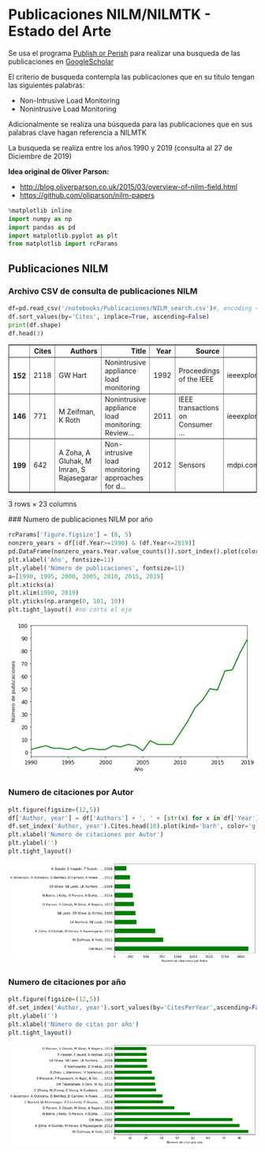 # Publicaciones NILM/NILMTK - Estado del Arte

Se usa el programa [Publish or Perish](https://harzing.com/resources/publish-or-perish/windows) para realizar una busqueda de las publicaciones en [GoogleScholar](https://scholar.google.es/)

El criterio de busqueda contempla las publicaciones que en su titulo tengan las siguientes palabras:
- Non-Intrusive Load Monitoring
- Nonintrusive Load Monitoring

Adicionalmente se realiza una búsqueda para las publicaciones que en sus palabras clave hagan referencia a NILMTK

La busqueda se realiza entre los años 1990 y 2019 (consulta al 27 de Diciembre de 2019)

**Idea original de Oliver Parson:** 
- http://blog.oliverparson.co.uk/2015/03/overview-of-nilm-field.html
- https://github.com/oliparson/nilm-papers


```python
%matplotlib inline
import numpy as np
import pandas as pd
import matplotlib.pyplot as plt
from matplotlib import rcParams
```

## Publicaciones NILM

### Archivo CSV de consulta de publicaciones NILM


```python
df=pd.read_csv('/notebooks/Publicaciones/NILM_search.csv')#, encoding = 'latin1')
df.sort_values(by='Cites', inplace=True, ascending=False)
print(df.shape)
df.head(3)
```

<table border="1" class="dataframe">
  <thead>
    <tr style="text-align: right;">
      <th></th>
      <th>Cites</th>
      <th>Authors</th>
      <th>Title</th>
      <th>Year</th>
      <th>Source</th>
      <th>Publisher</th>
      <th>ArticleURL</th>
      <th>CitesURL</th>
      <th>GSRank</th>
      <th>QueryDate</th>
      <th>...</th>
      <th>CitationURL</th>
      <th>Volume</th>
      <th>Issue</th>
      <th>StartPage</th>
      <th>EndPage</th>
      <th>ECC</th>
      <th>CitesPerYear</th>
      <th>CitesPerAuthor</th>
      <th>AuthorCount</th>
      <th>Age</th>
    </tr>
  </thead>
  <tbody>
    <tr>
      <th>152</th>
      <td>2118</td>
      <td>GW Hart</td>
      <td>Nonintrusive appliance load monitoring</td>
      <td>1992</td>
      <td>Proceedings of the IEEE</td>
      <td>ieeexplore.ieee.org</td>
      <td>https://ieeexplore.ieee.org/abstract/document/...</td>
      <td>https://scholar.google.com/scholar?cites=13659...</td>
      <td>7</td>
      <td>2020-01-11 17:36:20</td>
      <td>...</td>
      <td>NaN</td>
      <td>NaN</td>
      <td>NaN</td>
      <td>NaN</td>
      <td>NaN</td>
      <td>2118</td>
      <td>75.64</td>
      <td>2118</td>
      <td>1</td>
      <td>28</td>
    </tr>
    <tr>
      <th>146</th>
      <td>771</td>
      <td>M Zeifman, K Roth</td>
      <td>Nonintrusive appliance load monitoring: Review...</td>
      <td>2011</td>
      <td>IEEE transactions on Consumer …</td>
      <td>ieeexplore.ieee.org</td>
      <td>https://ieeexplore.ieee.org/abstract/document/...</td>
      <td>https://scholar.google.com/scholar?cites=11426...</td>
      <td>13</td>
      <td>2020-01-11 17:36:20</td>
      <td>...</td>
      <td>NaN</td>
      <td>NaN</td>
      <td>NaN</td>
      <td>NaN</td>
      <td>NaN</td>
      <td>771</td>
      <td>85.67</td>
      <td>386</td>
      <td>2</td>
      <td>9</td>
    </tr>
    <tr>
      <th>199</th>
      <td>642</td>
      <td>A Zoha, A Gluhak, M Imran, S Rajasegarar</td>
      <td>Non-intrusive load monitoring approaches for d...</td>
      <td>2012</td>
      <td>Sensors</td>
      <td>mdpi.com</td>
      <td>https://www.mdpi.com/1424-8220/12/12/16838</td>
      <td>https://scholar.google.com/scholar?cites=18443...</td>
      <td>1</td>
      <td>2020-01-11 17:36:20</td>
      <td>...</td>
      <td>NaN</td>
      <td>NaN</td>
      <td>NaN</td>
      <td>NaN</td>
      <td>NaN</td>
      <td>642</td>
      <td>80.25</td>
      <td>161</td>
      <td>4</td>
      <td>8</td>
    </tr>
  </tbody>
</table>
<p>3 rows × 23 columns</p>
### Numero de publicaciones NILM por año


```python
rcParams['figure.figsize'] = (8, 5)
nonzero_years = df[(df.Year>=1990) & (df.Year<=2019)]
pd.DataFrame(nonzero_years.Year.value_counts()).sort_index().plot(color='g', linewidth=2.2, fontsize=12, legend=False)
plt.xlabel('Año', fontsize=11)
plt.ylabel('Número de publicaciones', fontsize=11)
a=[1990, 1995, 2000, 2005, 2010, 2015, 2019]
plt.xticks(a)
plt.xlim(1990, 2019)
plt.yticks(np.arange(0, 101, 10))
plt.tight_layout() #no corta el eje
```


![png](graficos/output_7_0.png)


### Numero de citaciones por Autor


```python
plt.figure(figsize=(12,5))
df['Author, year'] = df['Authors'] + ', ' + [str(x) for x in df['Year']]
df.set_index('Author, year').Cites.head(10).plot(kind='barh', color='g', fontsize=11)
plt.xlabel('Numero de citaciones por Autor')
plt.ylabel('')
plt.tight_layout()
```


![png](graficos/output_9_0.png)


### Numero de citaciones por año


```python
plt.figure(figsize=(12,5))
df.set_index('Author, year').sort_values(by='CitesPerYear',ascending=False)['CitesPerYear'].head(15).plot(kind='barh', color='g', fontsize=11)
plt.ylabel('')
plt.xlabel('Número de citas por año')
plt.tight_layout()
```


![png](graficos/output_11_0.png)

